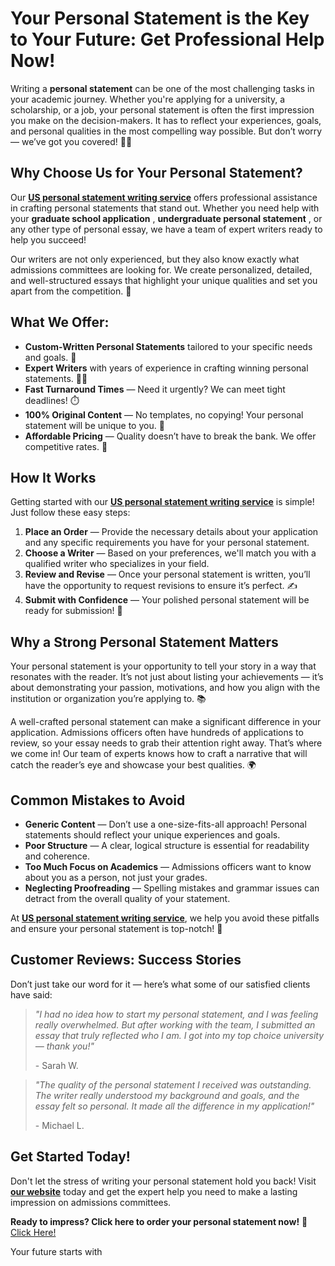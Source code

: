 # Your Personal Statement is the Key to Your Future: Get Professional Help Now!

Writing a **personal statement** can be one of the most challenging tasks in your academic journey. Whether you're applying for a university, a scholarship, or a job, your personal statement is often the first impression you make on the decision-makers. It has to reflect your experiences, goals, and personal qualities in the most compelling way possible. But don’t worry — we’ve got you covered! 💼✨

## Why Choose Us for Your Personal Statement?

Our [**US personal statement writing service**](https://tinyurl.com/topessay?keyword=us+personal+statement) offers professional assistance in crafting personal statements that stand out. Whether you need help with your **graduate school application** , **undergraduate personal statement** , or any other type of personal essay, we have a team of expert writers ready to help you succeed!

Our writers are not only experienced, but they also know exactly what admissions committees are looking for. We create personalized, detailed, and well-structured essays that highlight your unique qualities and set you apart from the competition. 🌟

## What We Offer:

- **Custom-Written Personal Statements** tailored to your specific needs and goals. 📝
- **Expert Writers** with years of experience in crafting winning personal statements. 🧑‍🏫
- **Fast Turnaround Times** — Need it urgently? We can meet tight deadlines! ⏱️
- **100% Original Content** — No templates, no copying! Your personal statement will be unique to you. 🔑
- **Affordable Pricing** — Quality doesn’t have to break the bank. We offer competitive rates. 💸

## How It Works

Getting started with our [**US personal statement writing service**](https://tinyurl.com/topessay?keyword=us+personal+statement) is simple! Just follow these easy steps:

1. **Place an Order** — Provide the necessary details about your application and any specific requirements you have for your personal statement.
2. **Choose a Writer** — Based on your preferences, we'll match you with a qualified writer who specializes in your field.
3. **Review and Revise** — Once your personal statement is written, you’ll have the opportunity to request revisions to ensure it’s perfect. ✍️
4. **Submit with Confidence** — Your polished personal statement will be ready for submission! 💯

## Why a Strong Personal Statement Matters

Your personal statement is your opportunity to tell your story in a way that resonates with the reader. It’s not just about listing your achievements — it’s about demonstrating your passion, motivations, and how you align with the institution or organization you’re applying to. 📚

A well-crafted personal statement can make a significant difference in your application. Admissions officers often have hundreds of applications to review, so your essay needs to grab their attention right away. That’s where we come in! Our team of experts knows how to craft a narrative that will catch the reader’s eye and showcase your best qualities. 🌍

## Common Mistakes to Avoid

- **Generic Content** — Don’t use a one-size-fits-all approach! Personal statements should reflect your unique experiences and goals.
- **Poor Structure** — A clear, logical structure is essential for readability and coherence.
- **Too Much Focus on Academics** — Admissions officers want to know about you as a person, not just your grades.
- **Neglecting Proofreading** — Spelling mistakes and grammar issues can detract from the overall quality of your statement.

At [**US personal statement writing service**](https://tinyurl.com/topessay?keyword=us+personal+statement), we help you avoid these pitfalls and ensure your personal statement is top-notch! 🙌

## Customer Reviews: Success Stories

Don’t just take our word for it — here’s what some of our satisfied clients have said:

> _"I had no idea how to start my personal statement, and I was feeling really overwhelmed. But after working with the team, I submitted an essay that truly reflected who I am. I got into my top choice university — thank you!"_
> 
> <footer>- Sarah W.</footer>

> _"The quality of the personal statement I received was outstanding. The writer really understood my background and goals, and the essay felt so personal. It made all the difference in my application!"_
> 
> <footer>- Michael L.</footer>

## Get Started Today!

Don't let the stress of writing your personal statement hold you back! Visit [**our website**](https://tinyurl.com/topessay?keyword=us+personal+statement) today and get the expert help you need to make a lasting impression on admissions committees.

**Ready to impress? Click here to order your personal statement now!** 🚀 [Click Here!](https://tinyurl.com/topessay?keyword=us+personal+statement)

Your future starts with
